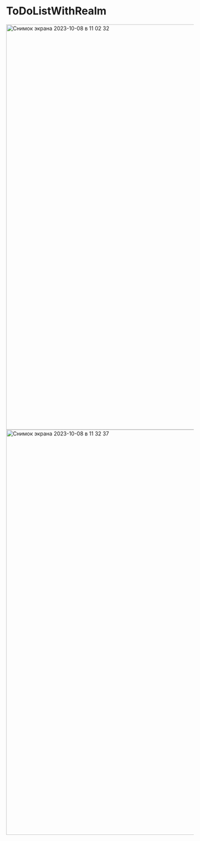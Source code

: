 # ToDoListWithRealm

<img width="1084" alt="Снимок экрана 2023-10-08 в 11 02 32" src="https://github.com/kalashnikovaYla/ToDoListWithRealm/assets/118187754/31ac5918-56ea-4c5c-8d7e-4629df6b4036">
<img width="1084" alt="Снимок экрана 2023-10-08 в 11 32 37" src="https://github.com/kalashnikovaYla/ToDoListWithRealm/assets/118187754/b2263bc4-ab0c-4f80-8da3-7036ea9ec087">
